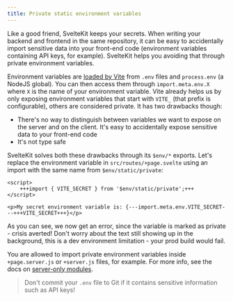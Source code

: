 ```yaml
---
title: Private static environment variables
---
```


Like a good friend, SvelteKit keeps your secrets. When writing your backend and frontend in the same repository, it can be easy to accidentally import sensitive data into your front-end code (environment variables containing API keys, for example). SvelteKit helps you avoiding that through private environment variables.

Environment variables are [loaded by Vite](https://vitejs.dev/guide/env-and-mode.html#env-files) from `.env` files and `process.env` (a NodeJS global). You can then access them through `import.meta.env.X` where `X` is the name of your environment variable. Vite already helps us by only exposing environment variables that start with `VITE_` (that prefix is configurable), others are considered private. It has two drawbacks though:

- There's no way to distinguish between variables we want to expose on the server and on the client. It's easy to accidentally expose sensitive data to your front-end code
- It's not type safe

SvelteKit solves both these drawbacks through its `$env/*` exports. Let's replace the environment variable in `src/routes/+page.svelte` using an import with the same name from `$env/static/private`:

```svelte
<script>
    +++import { VITE_SECRET } from '$env/static/private';+++
</script>

<p>My secret environment variable is: {---import.meta.env.VITE_SECRET---+++VITE_SECRET+++}</p>
```

As you can see, we now get an error, since the variable is marked as private - crisis averted! Don't worry about the text still showing up in the background, this is a dev environment limitation - your prod build would fail.

You are allowed to import private environment variables inside `+page.server.js` or `+server.js` files, for example. For more info, see the docs on [server-only modules](https://kit.svelte.dev/docs/server-only-modules).

> Don't commit your `.env` file to Git if it contains sensitive information such as API keys!
